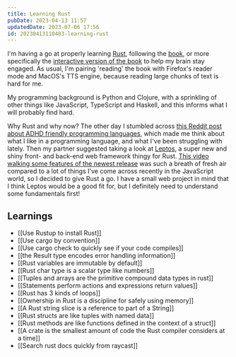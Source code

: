 ```yaml
---
title: Learning Rust
pubDate: 2023-04-13 11:57
updatedDate: 2023-07-06 17:56
id: 20230413110483-learning-rust
---
```


I'm having a go at properly learning [Rust](https://www.rust-lang.org/), following the [book](https://doc.rust-lang.org/book/), or more specifically the [interactive version of the book](https://rust-book.cs.brown.edu/) to help my brain stay engaged. As usual, I'm pairing 'reading' the book with Firefox's reader mode and MacOS's TTS engine, because reading large chunks of text is hard for me.

My programming background is Python and Clojure, with a sprinkling of other things like JavaScript, TypeScript and Haskell, and this informs what I will probably find hard.

Why Rust and why now? The other day I stumbled across [this Reddit post about ADHD friendly programming languages](https://www.reddit.com/r/ADHD_Programmers/comments/127ujwg/adhd_friendly_programming_languages/), which made me think about what I like in a programming language, and what I've been struggling with lately. Then my partner suggested taking a look at [Leptos](https://github.com/leptos-rs/leptos), a super new and shiny front- and back-end web framework thingy for Rust. [This video walking some features of the newest release](https://youtu.be/AD3FHodVgE8) was such a breath of fresh air compared to a lot of things I've come across recently in the JavaScript world, so I decided to give Rust a go. I have a small web project in mind that I think Leptos would be a good fit for, but I definitely need to understand some fundamentals first!

## Learnings

- [[Use Rustup to install Rust]]
- [[Use cargo by convention]]
- [[Use cargo check to quickly see if your code compiles]]
- [[the Result type encodes error handling information]]
- [[Rust variables are immutable by default]]
- [[Rust char type is a scalar type like numbers]]
- [[Tuples and arrays are the primitive compound data types in rust]]
- [[Statements perform actions and expressions return values]]
- [[Rust has 3 kinds of loops]]
- [[Ownership in Rust is a discipline for safely using memory]]
- [[A Rust string slice is a reference to part of a String]]
- [[Rust structs are like tuples with named data]]
- [[Rust methods are like functions defined in the context of a struct]]
- [[A crate is the smallest amount of code the Rust compiler considers at a time]]
- [[Search rust docs quickly from raycast]]
